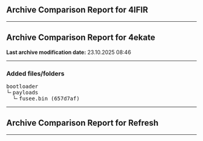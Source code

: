 <h2>Archive Comparison Report for <b>4IFIR</b></h2><hr>

<h2>Archive Comparison Report for <b>4ekate</b></h2><b>Last archive modification date:</b> 23.10.2025 08:46<hr>

<h3>Added files/folders</h3>
<pre>bootloader
└╴payloads
  └╴fusee.bin (657d7af)
</pre>
<hr>

<h2>Archive Comparison Report for <b>Refresh</b></h2><hr>

